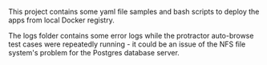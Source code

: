 This project contains some yaml file samples and bash scripts to deploy the apps
from local Docker registry.

The logs folder contains some error logs while the protractor auto-browse test cases were repeatedly
running - it could be an issue of the NFS file system's problem for the Postgres database server.

